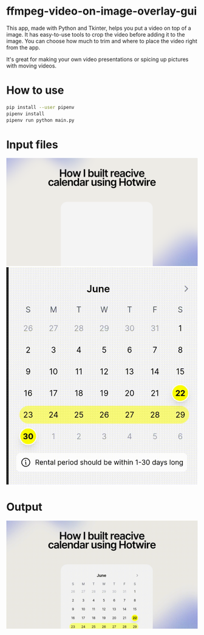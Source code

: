 # ffmpeg-video-on-image-overlay-gui

This app, made with Python and Tkinter, helps you put a video on top of a image.
It has easy-to-use tools to crop the video before adding it to the image. You
can choose how much to trim and where to place the video right from the app.

It's great for making your own video presentations or spicing up pictures with
moving videos.


# How to use

```bash
pip install --user pipenv
pipenv install
pipenv run python main.py
```


# Input files


![Input background](bg3.png)
![Input video](cal-video.gif)

# Output

![Output](output.gif)
